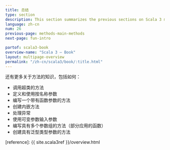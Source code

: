 ```yaml
---
title: 总结
type: section
description: This section summarizes the previous sections on Scala 3 methods.
language: zh-cn
num: 26
previous-page: methods-main-methods
next-page: fun-intro

partof: scala3-book
overview-name: "Scala 3 — Book"
layout: multipage-overview
permalink: "/zh-cn/scala3/book/:title.html"
---
```



还有更多关于方法的知识，包括如何：

- 调用超类的方法
- 定义和使用按名称参数
- 编写一个带有函数参数的方法
- 创建内嵌方法
- 处理异常
- 使用可变参数输入参数
- 编写具有多个参数组的方法（部分应用的函数）
- 创建具有泛型类型参数的方法

[reference]: {{ site.scala3ref }}/overview.html
